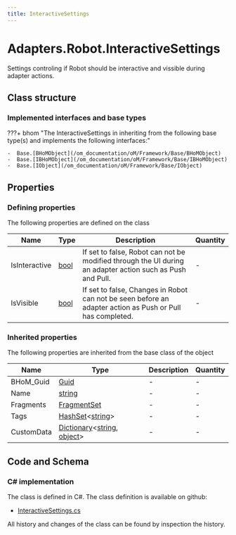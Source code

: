 ```yaml
---
title: InteractiveSettings
---
```


# Adapters.Robot.InteractiveSettings

Settings controling if Robot should be interactive and vissible during adapter actions.

## Class structure

### Implemented interfaces and base types

???+ bhom "The InteractiveSettings in inheriting from the following base type(s) and implements the following interfaces:"

    -  Base.[BHoMObject](/om_documentation/oM/Framework/Base/BHoMObject)
    -  Base.[IBHoMObject](/om_documentation/oM/Framework/Base/IBHoMObject)
    -  Base.[IObject](/om_documentation/oM/Framework/Base/IObject)


## Properties



### Defining properties

The following properties are defined on the class

| Name             | Type             | Description      | Quantity         |
|------------------|------------------|------------------|------------------|
| IsInteractive | [bool](https://learn.microsoft.com/en-us/dotnet/api/System.Boolean?view=netstandard-2.0) | If set to false, Robot can not be modified through the UI during an adapter action such as Push and Pull. | - |
| IsVisible | [bool](https://learn.microsoft.com/en-us/dotnet/api/System.Boolean?view=netstandard-2.0) | If set to false, Changes in Robot can not be seen before an adapter action as Push or Pull has completed. | - |


### Inherited properties
The following properties are inherited from the base class of the object

| Name             | Type             | Description      | Quantity         |
|------------------|------------------|------------------|------------------|
| BHoM_Guid | [Guid](https://learn.microsoft.com/en-us/dotnet/api/System.Guid?view=netstandard-2.0) | - | - |
| Name | [string](https://learn.microsoft.com/en-us/dotnet/api/System.String?view=netstandard-2.0) | - | - |
| Fragments | [FragmentSet](/om_documentation/oM/Framework/Base/FragmentSet) | - | - |
| Tags | [HashSet](https://learn.microsoft.com/en-us/dotnet/api/System.Collections.Generic.HashSet-1?view=netstandard-2.0)&lt;[string](https://learn.microsoft.com/en-us/dotnet/api/System.String?view=netstandard-2.0)&gt; | - | - |
| CustomData | [Dictionary](https://learn.microsoft.com/en-us/dotnet/api/System.Collections.Generic.Dictionary-2?view=netstandard-2.0)&lt;[string](https://learn.microsoft.com/en-us/dotnet/api/System.String?view=netstandard-2.0), [object](https://learn.microsoft.com/en-us/dotnet/api/System.Object?view=netstandard-2.0)&gt; | - | - |


## Code and Schema

### C# implementation

The class is defined in C#. The class definition is available on github:

- [InteractiveSettings.cs](https://github.com/BHoM/Robot_Toolkit/blob/develop/Robot_oM/Settings/InteractiveSettings.cs)

All history and changes of the class can be found by inspection the history.
